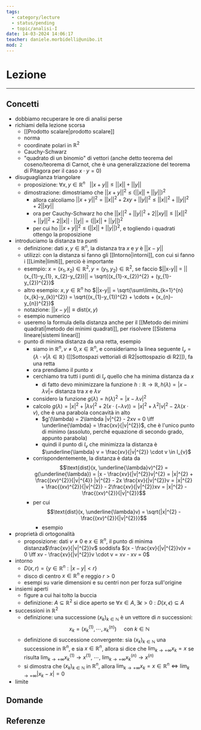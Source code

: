 ```yaml
---
tags:
  - category/lecture
  - status/pending
  - topic/analisi-I
date: 14-03-2024 14:06:17
teacher: daniele.morbidelli@unibo.it
mod: 2
---
```

# Lezione
---
## Concetti
- dobbiamo recuperare le ore di analisi perse
- richiami della lezione scorsa
	- [[Prodotto scalare|prodotto scalare]]
	- norma
	- coordinate polari in $\mathbb{R}^{2}$
	- Cauchy-Schwarz
	- "quadrato di un binomio" di vettori (anche detto teorema del coseno/teorema di Carnot, che è una generalizzazione del teorema di Pitagora per il caso $x \cdot y = 0$)
- disuguaglianza triangolare
	- proposizione: $\forall x, y \in \mathbb{R}^{n} \ \ \ ||x + y|| \leq ||x|| + ||y||$
	- dimostrazione: dimostriamo che $||x + y||^{2} \leq (||x|| + ||y||)^{2}$
		- allora calcoliamo $||x + y||^{2} = ||x||^{2} + 2xy + ||y||^{2} \leq ||x||^{2} + ||y||^{2} + 2||xy||$
		- ora per Cauchy-Schwarz ho che $||x||^{2} + ||y||^{2} + 2||xy|| \leq ||x||^{2} + ||y||^{2} + 2||x|| \cdot ||y|| = (||x|| + ||y||)^{2}$
		- per cui ho $||x+y||^{2} \leq (||x|| + ||y||)^{2}$, e togliendo i quadrati ottengo la proposizione
- introduciamo la distanza tra punti
	- definizione: dati $x, y \in \mathbb{R}^{n}$, la distanza tra $x$ e $y$ è $||x-y||$
	- utilizzi: con la distanza si fanno gli [[Intorno|intorni]], con cui si fanno i [[Limite|limiti]], perciò è importante
	- esempio: $x=(x_{1}, x_{2}) \in \mathbb{R}^{2}, y = (y_{1}, y_{2}) \in \mathbb{R}^{2}$, se faccio $||x-y|| = ||(x_{1}-y_{1}, x_{2}-y_{2})|| = \sqrt{(x_{1}-x_{2})^{2} + (y_{1}-y_{2})^{2}}$
	- altro esempio: $x, y \in \mathbb{R}^{n}$ ho $||x-y|| = \sqrt{\sum\limits_{k=1}^{n} (x_{k}-y_{k})^{2}} = \sqrt{(x_{1}-y_{1})^{2} + \cdots + (x_{n}-y_{n})^{2}}$
	- notazione: $||x-y|| \equiv \text{dist}(x, y)$
	- esempio numerico
	- useremo la formula della distanza anche per il [[Metodo dei minimi quadrati|metodo dei minimi quadrati]], per risolvere [[Sistema lineare|sistemi lineari]]
	- punto di minima distanza da una retta, esempio
		- siamo in $\mathbb{R}^{n}, v \neq 0, x \in \mathbb{R}^{n}$, e consideriamo la linea seguente $l_{v} = \{\lambda \cdot {v} | \lambda \in \mathbb{R}\}$ ([[Sottospazi vettoriali di R2|sottospazio di R2]]), fa una retta
		- ora prendiamo il punto $x$
		- cerchiamo tra tutti i punti di $l_{v}$ quello che ha minima distanza da $x$
			- di fatto devo minimizzare la funzione $h: \mathbb{R} \to \mathbb{R}, h(\lambda) = |x - \lambda v| =$ distanza tra $x$ e $\lambda v$
		- considero la funzione $g(\lambda) = h(\lambda)^{2} = |x - \lambda v|^{2}$
		- calcolo $g(\lambda) = |x|^{2} + |\lambda v|^{2} + 2(x \cdot (- \lambda v)) = |x|^{2} + \lambda^{2}|v|^{2} - 2 \lambda(x \cdot v)$, che è una parabola concavità in alto
			- $g'(\lambda) = 2\lambda |v|^{2} - 2xv = 0 \iff \underline{\lambda} = \frac{xv}{|v|^{2}}$, che è l'unico punto di minimo (assoluto, perché equazione di secondo grado, appunto parabola)
			- quindi il punto di $l_{v}$ che minimizza la distanza è $\underline{\lambda} v = \frac{xv}{|v|^{2}} \cdot v \in l_{v}$
		- corrispondentemente, la distanza è data da $$\text{dist}(x, \underline{\lambda}v)^{2} = g(\underline{\lambda}) = |x - \frac{xv}{|v|^{2}}v|^{2} = |x|^{2} + \frac{(xv)^{2}}{|v|^{4}} |v|^{2} - 2x \frac{xv}{|v|^{2}}v = |x|^{2} + \frac{(xv)^{2}}{|v|^{2}} - 2\frac{xv}{|v|^{2}}xv = |x|^{2} - \frac{(xv)^{2}}{|v|^{2}}$$
		- per cui $$\text{dist}(x, \underline{\lambda}v) = \sqrt{|x|^{2} - \frac{(xv)^{2}}{|v|^{2}}}$$
			- esempio
- proprietà di ortogonalità
	- proposizione: dati $v \neq 0$ e $x \in \mathbb{R}^{n}$, il punto di minima distanza$\frac{xv}{|v|^{2}}v$ soddisfa $(x - \frac{xv}{|v|^{2}}v)v = 0 \iff xv - \frac{xv}{|v|^{2}}v \cdot v = xv - xv = 0$
- intorno
	- $D(x, r) = \{y \in \mathbb{R}^{n} : |x-y| < r\}$
	- disco di centro $x \in \mathbb{R}^{n}$ e reggio $r > 0$
	- esempi su varie dimensioni e su centri non per forza sull'origine
- insiemi aperti
	- figure a cui hai tolto la buccia
	- definizione: $A \subseteq \mathbb{R}^{2}$ si dice aperto se $\forall x \in A, \exists \epsilon > 0 : D(x, \epsilon) \subseteq A$
- successioni in $\mathbb{R}^{2}$
	- definizione: una successione $(x_{k})_{k \in \mathbb{N}}$ è un vettore di $n$ successioni: $$x_{k} = (x_{k}^{(1)}, \cdots, x_{k}^{(n)}) \ \ \ \ \ \text{con } k \in \mathbb{N}$$
	- definizione di successione convergente: sia $(x_{k})_{k \in \mathbb{N}}$ una successione in $\mathbb{R}^{n}$, e sia $x \in \mathbb{R}^{n}$, allora si dice che $\lim_{k \to +\infty} x_{k} = x$ se risulta $\lim_{k \to +\infty} x_{k}^{(1)} \longrightarrow x^{(1)}$, $\cdots$, $\lim_{k \to +\infty} x_{k}^{(n)} \longrightarrow x^{(n)}$
	- si dimostra che $(x_{k})_{k \in \mathbb{N}}$ in $\mathbb{R}^{n}$, allora $\lim_{k \to +\infty} x_{k} = x \in \mathbb{R}^{n} \iff \lim_{k \to +\infty} |x_{k} - x| = 0$
- limite

## Domande

## Referenze